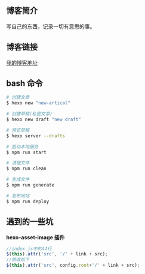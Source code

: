 ## 博客简介

写自己的东西，记录一切有意思的事。

## 博客链接

[我的博客地址](https://peony7.github.io/hexo-blog/)

## bash 命令

```bash
# 创建文章
$ hexo new "new-artical"

# 创建草稿(私密文章)
$ hexo new draft "new draft"

# 预览草稿
$ hexo server --drafts

# 启动本地服务
$ npm run start

# 清理文件
$ npm run clean

# 生成文件
$ npm run generate

# 发布网站
$ npm run deploy
```

## 遇到的一些坑

**hexo-asset-image 插件**

```js
//index.js中的44行
$(this).attr('src', '/' + link + src);
//修改如下
$(this).attr('src', config.root+'/' + link + src);
```